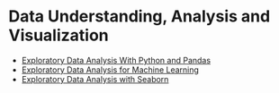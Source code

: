 # Data Understanding, Analysis and Visualization

- [Exploratory Data Analysis With Python and Pandas](https://www.coursera.org/projects/exploratory-data-analysis-python-pandas)
- [Exploratory Data Analysis for Machine Learning](https://www.coursera.org/learn/ibm-exploratory-data-analysis-for-machine-learning?)
- [Exploratory Data Analysis with Seaborn](https://www.coursera.org/projects/exploratory-data-analysis-seaborn)

